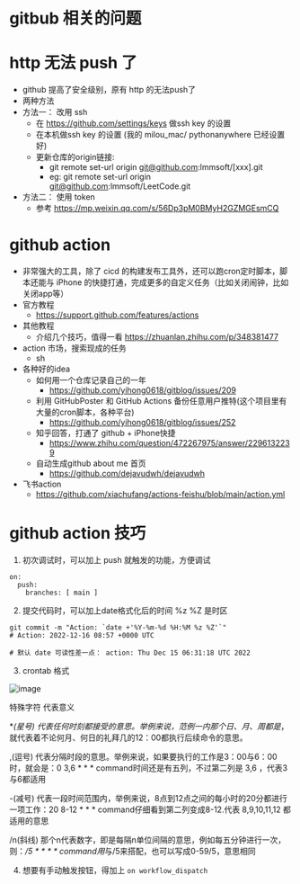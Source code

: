 # gitbub 相关的问题

# http 无法 push 了
- github 提高了安全级别，原有 http 的无法push了
- 两种方法
- 方法一： 改用 ssh
  - 在 https://github.com/settings/keys 做ssh key 的设置
  - 在本机做ssh key 的设置 (我的 milou_mac/ pythonanywhere 已经设置好)
  - 更新仓库的origin链接:
    - git remote set-url origin git@github.com:lmmsoft/[xxx].git
    - eg: git remote set-url origin git@github.com:lmmsoft/LeetCode.git
- 方法二： 使用 token
  - 参考 https://mp.weixin.qq.com/s/56Dp3pM0BMyH2GZMGEsmCQ

# github action
- 非常强大的工具，除了 cicd 的构建发布工具外，还可以跑cron定时脚本，脚本还能与 iPhone 的快捷打通，完成更多的自定义任务（比如关闭闹钟，比如关闭app等）
- 官方教程
  - https://support.github.com/features/actions
- 其他教程
  - 介绍几个技巧，值得一看 https://zhuanlan.zhihu.com/p/348381477
- action 市场，搜索现成的任务
  - sh
- 各种好的idea
  - 如何用一个仓库记录自己的一年
    - https://github.com/yihong0618/gitblog/issues/209  
  - 利用 GitHubPoster 和 GitHub Actions 备份任意用户推特(这个项目里有大量的cron脚本，各种平台)
    - https://github.com/yihong0618/gitblog/issues/252
  - 知乎回答，打通了 github + iPhone快捷
    - https://www.zhihu.com/question/472267975/answer/2296132239
  - 自动生成github about me 首页
    - https://github.com/dejavudwh/dejavudwh
- 飞书action
  - https://github.com/xiachufang/actions-feishu/blob/main/action.yml

# github action 技巧
1. 初次调试时，可以加上 push 就触发的功能，方便调试
```
on:
  push:
    branches: [ main ]
```

2. 提交代码时，可以加上date格式化后的时间 %z %Z 是时区
```
git commit -m "Action: `date +'%Y-%m-%d %H:%M %z %Z'`"
# Action: 2022-12-16 08:57 +0000 UTC

# 默认 date 可读性差一点： action: Thu Dec 15 06:31:18 UTC 2022
```
3. crontab 格式

![image](https://user-images.githubusercontent.com/1109198/208071620-fc187be3-4b8d-43b0-ac94-7533875d76c6.png)

特殊字符	代表意义

**(星号)	代表任何时刻都接受的意思。举例来说，范例一内那个日、月、周都是*，就代表着不论何月、何日的礼拜几的12：00都执行后续命令的意思。

,(逗号)	代表分隔时段的意思。举例来说，如果要执行的工作是3：00与6：00时，就会是：0 3,6 * * * command时间还是有五列，不过第二列是 3,6 ，代表3与6都适用

-(减号)	代表一段时间范围内，举例来说，8点到12点之间的每小时的20分都进行一项工作：20 8-12 * * * command仔细看到第二列变成8-12.代表 8,9,10,11,12 都适用的意思

/n(斜线)	那个n代表数字，即是每隔n单位间隔的意思，例如每五分钟进行一次，则：*/5 * * * * command用*与/5来搭配，也可以写成0-59/5，意思相同

4. 想要有手动触发按钮，得加上 `on workflow_dispatch`
